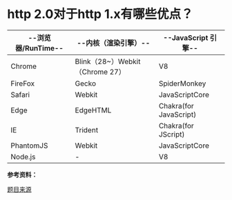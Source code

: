 # http 2.0对于http 1.x有哪些优点？

|--浏览器/RunTime--|--内核（渲染引擎）--|--JavaScript 引擎--|
|----|----|----|
|Chrome|Blink（28~）Webkit（Chrome 27）|V8|
|FireFox|Gecko|SpiderMonkey|
|Safari|Webkit|JavaScriptCore|
|Edge|EdgeHTML|Chakra(for JavaScript)|
|IE|Trident|Chakra(for JScript)|
|PhantomJS|Webkit|JavaScriptCore|
|Node.js|-|V8|



**参考资料：**

[题目来源](https://juejin.im/post/5d89798d6fb9a06b102769b1) 
